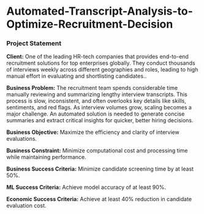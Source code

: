 # Automated-Transcript-Analysis-to-Optimize-Recruitment-Decision


### Project Statement

**Client:** One of the leading HR-tech companies that provides end-to-end recruitment solutions for top enterprises globally. They conduct thousands of interviews weekly across different geographies and roles, leading to high manual effort in evaluating and shortlisting candidates..

**Business Problem:**
The recruitment team spends considerable time manually reviewing and summarizing lengthy interview transcripts. This process is slow, inconsistent, and often overlooks key details like skills, sentiments, and red flags. As interview volumes grow, scaling becomes a major challenge. An automated solution is needed to generate concise summaries and extract critical insights for quicker, better hiring decisions.

**Business Objective:**
Maximize the efficiency and clarity of interview evaluations.

**Business Constraint:**
Minimize computational cost and processing time while maintaining performance.

**Business Success Criteria:**
Minimize candidate screening time by at least 50%.

**ML Success Criteria:**
Achieve model accuracy of at least 90%.

**Economic Success Criteria:**
Achieve at least 40% reduction in candidate evaluation cost.

